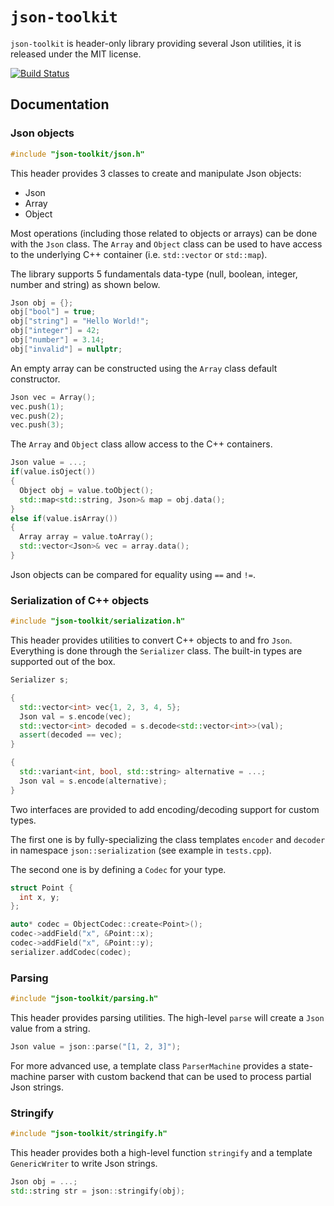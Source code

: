 

# `json-toolkit`

`json-toolkit` is header-only library providing several Json utilities, it is released under the MIT license.

[![Build Status](https://api.travis-ci.org/bandicode/json-toolkit.svg?branch=master)](https://travis-ci.org/bandicode/json-toolkit)

## Documentation

### Json objects

```cpp
#include "json-toolkit/json.h"
```

This header provides 3 classes to create and manipulate Json objects:
- Json
- Array
- Object

Most operations (including those related to objects or arrays) can be done with the `Json` class. The `Array` and `Object` class can be used to have access to the underlying C++ container (i.e. `std::vector` or `std::map`).

The library supports 5 fundamentals data-type (null, boolean, integer, number and string) as shown below.

```cpp
Json obj = {};
obj["bool"] = true;
obj["string"] = "Hello World!";
obj["integer"] = 42;
obj["number"] = 3.14;
obj["invalid"] = nullptr;
```

An empty array can be constructed using the `Array` class default constructor.

```cpp
Json vec = Array();
vec.push(1);
vec.push(2);
vec.push(3);
```

The `Array` and `Object` class allow access to the C++ containers.

```cpp
Json value = ...;
if(value.isOject())
{
  Object obj = value.toObject();
  std::map<std::string, Json>& map = obj.data();
}
else if(value.isArray())
{
  Array array = value.toArray();
  std::vector<Json>& vec = array.data();
}
```

Json objects can be compared for equality using `==` and `!=`.

### Serialization of C++ objects

```cpp
#include "json-toolkit/serialization.h"
```

This header provides utilities to convert C++ objects to and fro `Json`.
Everything is done through the `Serializer` class. The built-in types are supported out of the box.

```cpp
Serializer s;

{
  std::vector<int> vec{1, 2, 3, 4, 5};
  Json val = s.encode(vec);
  std::vector<int> decoded = s.decode<std::vector<int>>(val);
  assert(decoded == vec);
}

{
  std::variant<int, bool, std::string> alternative = ...;
  Json val = s.encode(alternative);
}
```

Two interfaces are provided to add encoding/decoding support for custom types.

The first one is by fully-specializing the class templates `encoder` and `decoder` in namespace `json::serialization` (see example in `tests.cpp`).

The second one is by defining a `Codec` for your type.

```cpp
struct Point {
  int x, y;
};

auto* codec = ObjectCodec::create<Point>();
codec->addField("x", &Point::x);
codec->addField("x", &Point::y);
serializer.addCodec(codec);
```

### Parsing

```cpp
#include "json-toolkit/parsing.h"
```

This header provides parsing utilities. The high-level `parse` will create a `Json` value from a string. 

```cpp
Json value = json::parse("[1, 2, 3]");
```

For more advanced use, a template class `ParserMachine` provides a state-machine parser with custom backend that can be used to process partial Json strings.

### Stringify

```cpp
#include "json-toolkit/stringify.h"
```

This header provides both a high-level function `stringify` and a template `GenericWriter` to write Json strings.

```cpp
Json obj = ...;
std::string str = json::stringify(obj);
```
